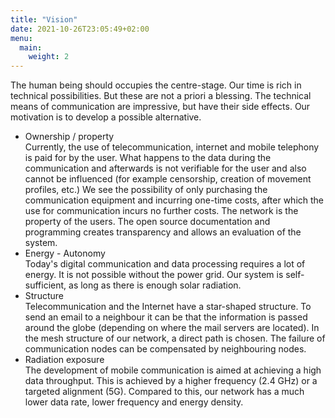 ```yaml
---
title: "Vision"
date: 2021-10-26T23:05:49+02:00
menu:
  main:
    weight: 2
---
```

The human being should occupies the centre-stage. Our time is rich in
technical possibilities. But these are not a priori a blessing. The
technical means of communication are impressive, but have their side
effects. Our motivation is to develop a possible alternative.

- Ownership / property<br>
  Currently, the use of telecommunication, internet and mobile telephony is
  paid for by the user. What happens to the data during the communication and
  afterwards is not verifiable for the user and also cannot be influenced (for
  example censorship, creation of movement profiles, etc.) We see the
  possibility of only purchasing the communication equipment and incurring
  one-time costs, after which the use for communication incurs no further
  costs. The network is the property of the users. The open source
  documentation and programming creates transparency and allows an evaluation
  of the system.
- Energy - Autonomy<br>
  Today's digital communication and data processing requires a lot of energy.
  It is not possible without the power grid. Our system is self-sufficient, as
  long as there is enough solar radiation.
- Structure<br>
  Telecommunication and the Internet have a star-shaped structure. To send an
  email to a neighbour it can be that the information is passed around the
  globe (depending on where the mail servers are located). In the mesh
  structure of our network, a direct path is chosen. The failure of
  communication nodes can be compensated by neighbouring nodes.
- Radiation exposure<br>
  The development of mobile communication is aimed at achieving a high data
  throughput. This is achieved by a higher frequency (2.4 GHz) or a targeted
  alignment (5G). Compared to this, our network has a much lower data rate,
  lower frequency and energy density.
